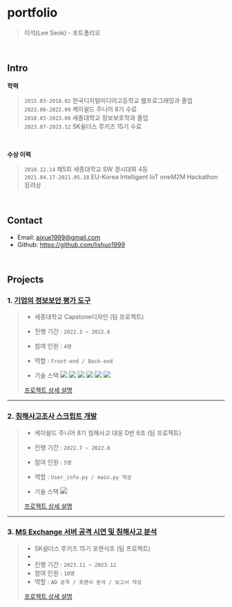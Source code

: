 # portfolio
>이석(Lee Seok) - 포트폴리오
</br>

## Intro

**학력**

>`2015.03-2018.02`  한국디지털미디어고등학교 웹프로그래밍과 졸업    
>`2022.06-2022.09`  케이쉴드 주니어 8기 수료         
>`2018.03-2023.08`  세종대학교 정보보호학과 졸업  
>`2023.07-2023.12`  SK쉴더스 루키즈 15기 수료

</br>

**수상 이력**

>`2018.12.14`  제5회 세종대학교 SW 경시대회 4등       
>`2021.04.17-2021.05.18`  EU-Korea Intelligent IoT oneM2M Hackathon 장려상

</br>

## Contact
- Email: aixue1999@gmail.com
- Github: https://github.com/lishuo1999

</br>

## Projects
### 1. [기업의 정보보안 평가 도구](https://github.com/lishuo1999/CapTeen_Sejong)
>- 세종대학교 Capstone디자인  (팀 프로젝트)  
>- 진행 기간 : ```2022.3 ~ 2022.6``` 
>- 참여 인원 : ```4명```
>- 역할 : ```Front-end / Back-end``` 
>
>- 기술 스택  <img src="https://img.shields.io/badge/HTML5-E34F26?style=flat&logo=HTML5&logoColor=white" /> <img src="https://img.shields.io/badge/CSS3-1572B6?style=flat&logo=CSS3&logoColor=white" /> <img src="https://img.shields.io/badge/JavaScript-F7DF1E?style=flat&logo=JavaScript&logoColor=white" /> <img src="https://img.shields.io/badge/jQuery-0769AD?style=flat&logo=JQuery&logoColor=white" /> <img src="https://img.shields.io/badge/MySQL-4479A1?style=flat&logo=JQuery&logoColor=white" /> <img src="https://img.shields.io/badge/Node.js-339933?style=flat&logo=Node.js&logoColor=white" />
>
>[프로젝트 상세 설명](https://github.com/lishuo1999/CapTeen_Sejong)

---

### 2. [침해사고조사 스크립트 개발](https://github.com/lishuo1999/K-Shield_D6)
>- 케이쉴드 주니어 8기 침해사고 대응 D반 6조 (팀 프로젝트)  
>- 진행 기간 : ```2022.7 ~ 2022.8```  
>- 참여 인원 : ```5명```
>- 역할 : ```User_info.py / main.py 작성``` 
>  
>- 기술 스택  <img src="https://img.shields.io/badge/Python-3776AB?style=flat&logo=Python&logoColor=white" />
>
>[프로젝트 상세 설명](https://github.com/lishuo1999/K-Shield_D6)

---

### 3. [MS Exchange 서버 공격 시연 및 침해사고 분석](https://github.com/lishuo1999/SK15_Forensic_Project)
>- SK쉴더스 루키즈 15기 포렌식조 (팀 프로젝트)
>- 
>- 진행 기간 : ```2023.11 ~ 2023.12```  
>- 참여 인원 : ```10명```
>- 역할 : ```AD 공격 / 포렌식 분석 / 보고서 작성``` 
>
>[프로젝트 상세 설명](https://github.com/lishuo1999/SK15_Forensic_Project)
